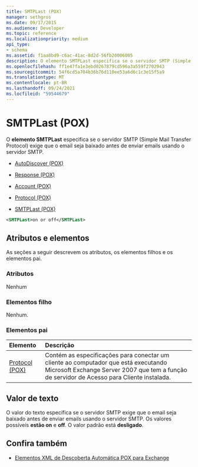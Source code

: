 ```yaml
---
title: SMTPLast (POX)
manager: sethgros
ms.date: 09/17/2015
ms.audience: Developer
ms.topic: reference
ms.localizationpriority: medium
api_type:
- schema
ms.assetid: f1aa8bd9-c6ac-41ac-8d2d-56fb20006005
description: O elemento SMTPLast especifica se o servidor SMTP (Simple Mail Transfer Protocol) exige que o email seja baixado antes de enviar emails usando o servidor SMTP.
ms.openlocfilehash: ff1e47fa1e3ebd0267879cd596a3a559f2702943
ms.sourcegitcommit: 54f6cd5a704b36b76d110ee53a6d6c1c3e15f5a9
ms.translationtype: MT
ms.contentlocale: pt-BR
ms.lasthandoff: 09/24/2021
ms.locfileid: "59544679"
---
```

# <a name="smtplast-pox"></a>SMTPLast (POX)

O **elemento SMTPLast** especifica se o servidor SMTP (Simple Mail Transfer Protocol) exige que o email seja baixado antes de enviar emails usando o servidor SMTP. 
  
- [AutoDiscover (POX)](autodiscover-pox.md)
  
- [Response (POX)](response-pox.md)
  
- [Account (POX)](account-pox.md)
  
- [Protocol (POX)](protocol-pox.md)
  
- [SMTPLast (POX)](smtplast-pox.md)
  
```xml
<SMTPLast>on or off</SMTPLast>
```

## <a name="attributes-and-elements"></a>Atributos e elementos

As seções a seguir descrevem os atributos, os elementos filhos e os elementos pai.
  
### <a name="attributes"></a>Atributos

Nenhum
  
### <a name="child-elements"></a>Elementos filho

Nenhum.
  
### <a name="parent-elements"></a>Elementos pai

|**Elemento**|**Descrição**|
|:-----|:-----|
|[Protocol (POX)](protocol-pox.md) <br/> |Contém as especificações para conectar um cliente ao computador que está executando Microsoft Exchange Server 2007 que tem a função de servidor de Acesso para Cliente instalada.  <br/> |
   
## <a name="text-value"></a>Valor de texto

O valor do texto especifica se o servidor SMTP exige que o email seja baixado antes de enviar emails usando o servidor SMTP. Os valores possíveis **estão on** e **off**. O valor padrão está **desligado**.
  
## <a name="see-also"></a>Confira também

- [Elementos XML de Descoberta Automática POX para Exchange](pox-autodiscover-xml-elements-for-exchange.md)

